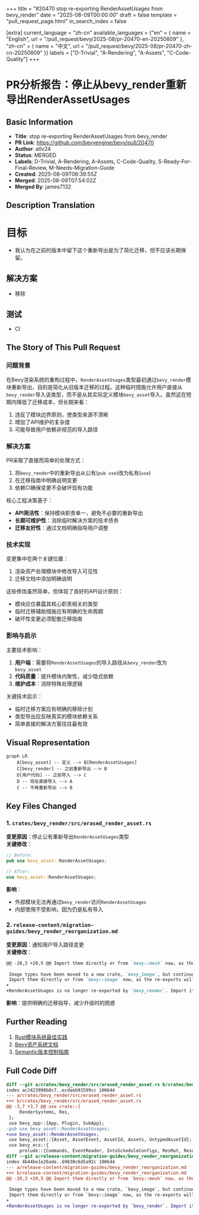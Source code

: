 +++
title = "#20470 stop re-exporting RenderAssetUsages from bevy_render"
date = "2025-08-09T00:00:00"
draft = false
template = "pull_request_page.html"
in_search_index = false

[extra]
current_language = "zh-cn"
available_languages = {"en" = { name = "English", url = "/pull_request/bevy/2025-08/pr-20470-en-20250809" }, "zh-cn" = { name = "中文", url = "/pull_request/bevy/2025-08/pr-20470-zh-cn-20250809" }}
labels = ["D-Trivial", "A-Rendering", "A-Assets", "C-Code-Quality"]
+++

# PR分析报告：停止从bevy_render重新导出RenderAssetUsages

## Basic Information
- **Title**: stop re-exporting RenderAssetUsages from bevy_render
- **PR Link**: https://github.com/bevyengine/bevy/pull/20470
- **Author**: atlv24
- **Status**: MERGED
- **Labels**: D-Trivial, A-Rendering, A-Assets, C-Code-Quality, S-Ready-For-Final-Review, M-Needs-Migration-Guide
- **Created**: 2025-08-09T06:39:55Z
- **Merged**: 2025-08-09T07:54:02Z
- **Merged By**: james7132

## Description Translation
# 目标

- 我认为在之前的版本中留下这个重新导出是为了简化迁移，但不应该长期保留。

## 解决方案

- 移除

## 测试

- CI

## The Story of This Pull Request

### 问题背景
在Bevy渲染系统的重构过程中，`RenderAssetUsages`类型最初通过`bevy_render`模块重新导出，目的是简化从旧版本迁移的过程。这种临时措施允许用户直接从`bevy_render`导入该类型，而不是从其实际定义模块`bevy_asset`导入。虽然这在短期内降低了迁移成本，但长期来看：
1. 违反了模块边界原则，使类型来源不清晰
2. 增加了API维护的复杂度
3. 可能导致用户依赖非规范的导入路径

### 解决方案
PR采取了直接而简单的处理方式：
1. 将`bevy_render`中的重新导出从公有(`pub use`)改为私有(`use`)
2. 在迁移指南中明确说明变更
3. 依赖CI确保变更不会破坏现有功能

核心工程决策基于：
- **API简洁性**：保持模块职责单一，避免不必要的重新导出
- **长期可维护性**：消除临时解决方案的技术债务
- **迁移友好性**：通过文档明确指导用户调整

### 技术实现
变更集中在两个关键位置：
1. 渲染资产处理模块中修改导入可见性
2. 迁移文档中添加明确说明

这些修改虽然简单，但体现了良好的API设计原则：
- 模块应仅暴露其核心职责相关的类型
- 临时迁移辅助措施应有明确的生命周期
- 破坏性变更必须配套迁移指南

### 影响与启示
主要技术影响：
1. **用户端**：需要将`RenderAssetUsages`的导入路径从`bevy_render`改为`bevy_asset`
2. **代码质量**：提升模块内聚性，减少隐式依赖
3. **维护成本**：消除特殊处理逻辑

关键技术启示：
- 临时迁移方案应有明确的移除计划
- 类型导出应反映真实的模块依赖关系
- 简单直接的解决方案往往最有效

## Visual Representation

```mermaid
graph LR
    A[bevy_asset] -- 定义 --> B[RenderAssetUsages]
    C[bevy_render] -- 之前重新导出 --> B
    D[用户代码] -- 之前导入 --> C
    D -- 现在直接导入 --> A
    C -- 不再重新导出 --> B
```

## Key Files Changed

### 1. `crates/bevy_render/src/erased_render_asset.rs`
**变更原因**：停止公有重新导出`RenderAssetUsages`类型  
**关键修改**：
```rust
// Before:
pub use bevy_asset::RenderAssetUsages;

// After:
use bevy_asset::RenderAssetUsages;
```
**影响**：
- 外部模块无法再通过`bevy_render`访问`RenderAssetUsages`
- 内部使用不受影响，因为仍是私有导入

### 2. `release-content/migration-guides/bevy_render_reorganization.md`
**变更原因**：通知用户导入路径变更  
**关键修改**：
```markdown
@@ -20,3 +20,5 @@ Import them directly or from `bevy::mesh` now, as the re-exports will be removed
 
 Image types have been moved to a new crate, `bevy_image`, but continue to be re-exported by `bevy_render` for now.
 Import them directly or from `bevy::image` now, as the re-exports will be removed.
+
+RenderAssetUsages is no longer re-exported by `bevy_render`. Import it from `bevy_asset` instead.
```
**影响**：提供明确的迁移指导，减少升级时的困惑

## Further Reading
1. [Rust模块系统最佳实践](https://doc.rust-lang.org/book/ch07-02-defining-modules-to-control-scope-and-privacy.html)
2. [Bevy资产系统文档](https://docs.rs/bevy_asset/latest/bevy_asset/)
3. [Semantic版本控制指南](https://semver.org/)

## Full Code Diff
```diff
diff --git a/crates/bevy_render/src/erased_render_asset.rs b/crates/bevy_render/src/erased_render_asset.rs
index ac2423990b8c7..ecdaeb91599cc 100644
--- a/crates/bevy_render/src/erased_render_asset.rs
+++ b/crates/bevy_render/src/erased_render_asset.rs
@@ -3,7 +3,7 @@ use crate::{
     RenderSystems, Res,
 };
 use bevy_app::{App, Plugin, SubApp};
-pub use bevy_asset::RenderAssetUsages;
+use bevy_asset::RenderAssetUsages;
 use bevy_asset::{Asset, AssetEvent, AssetId, Assets, UntypedAssetId};
 use bevy_ecs::{
     prelude::{Commands, EventReader, IntoScheduleConfigs, ResMut, Resource},
diff --git a/release-content/migration-guides/bevy_render_reorganization.md b/release-content/migration-guides/bevy_render_reorganization.md
index 4b44be1e26ade..69630c6d5a92c 100644
--- a/release-content/migration-guides/bevy_render_reorganization.md
+++ b/release-content/migration-guides/bevy_render_reorganization.md
@@ -20,3 +20,5 @@ Import them directly or from `bevy::mesh` now, as the re-exports will be removed
 
 Image types have been moved to a new crate, `bevy_image`, but continue to be re-exported by `bevy_render` for now.
 Import them directly or from `bevy::image` now, as the re-exports will be removed.
+
+RenderAssetUsages is no longer re-exported by `bevy_render`. Import it from `bevy_asset` instead.
```